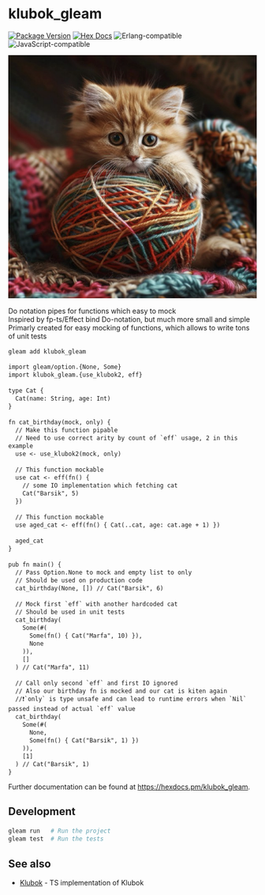 # klubok_gleam

[![Package Version](https://img.shields.io/hexpm/v/klubok_gleam)](https://hex.pm/packages/klubok_gleam)
[![Hex Docs](https://img.shields.io/badge/hex-docs-ffaff3)](https://hexdocs.pm/klubok_gleam/)
![Erlang-compatible](https://img.shields.io/badge/target-erlang-a2003e)
![JavaScript-compatible](https://img.shields.io/badge/target-javascript-f1e05a)

![logo](https://raw.githubusercontent.com/darky/klubok/refs/heads/main/logo.png)

Do notation pipes for functions which easy to mock <br/>
Inspired by fp-ts/Effect bind Do-notation, but much more small and simple <br/>
Primarly created for easy mocking of functions, which allows to write tons of unit tests

```sh
gleam add klubok_gleam
```

```gleam
import gleam/option.{None, Some}
import klubok_gleam.{use_klubok2, eff}

type Cat {
  Cat(name: String, age: Int)
}

fn cat_birthday(mock, only) {
  // Make this function pipable
  // Need to use correct arity by count of `eff` usage, 2 in this example
  use <- use_klubok2(mock, only)

  // This function mockable
  use cat <- eff(fn() {
    // some IO implementation which fetching cat
    Cat("Barsik", 5)
  })

  // This function mockable
  use aged_cat <- eff(fn() { Cat(..cat, age: cat.age + 1) })

  aged_cat
}

pub fn main() {
  // Pass Option.None to mock and empty list to only
  // Should be used on production code
  cat_birthday(None, []) // Cat("Barsik", 6)

  // Mock first `eff` with another hardcoded cat
  // Should be used in unit tests
  cat_birthday(
    Some(#(
      Some(fn() { Cat("Marfa", 10) }),
      None
    )),
    []
  ) // Cat("Marfa", 11)

  // Call only second `eff` and first IO ignored
  // Also our birthday fn is mocked and our cat is kiten again
  //❗`only` is type unsafe and can lead to runtime errors when `Nil` passed instead of actual `eff` value
  cat_birthday(
    Some(#(
      None,
      Some(fn() { Cat("Barsik", 1) })
    )),
    [1]
  ) // Cat("Barsik", 1)
}
```

Further documentation can be found at <https://hexdocs.pm/klubok_gleam>.

## Development

```sh
gleam run   # Run the project
gleam test  # Run the tests
```

## See also

* [Klubok](https://github.com/darky/klubok) - TS implementation of Klubok
